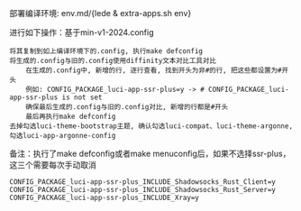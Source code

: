 部署编译环境: env.md/{lede & extra-apps.sh env}

进行如下操作：基于min-v1-2024.config
```
将其复制到如上编译环境下的.config, 执行make defconfig
将生成的.config与旧的.config使用diffinity文本对比工具对比
    在生成的.config中, 新增的行, 逐行查看, 找到开头为非#的行, 把这些都设置为#开头
    例如: CONFIG_PACKAGE_luci-app-ssr-plus=y -> # CONFIG_PACKAGE_luci-app-ssr-plus is not set
    确保最后生成的.config与旧的.config对比, 新增的行都是#开头
    最后再执行make defconfig
去掉勾选luci-theme-bootstrap主题, 确认勾选luci-compat、luci-theme-argonne, 勾选luci-app-argonne-config
```

备注：执行了make defconfig或者make menuconfig后，如果不选择ssr-plus，这三个需要每次手动取消
```
CONFIG_PACKAGE_luci-app-ssr-plus_INCLUDE_Shadowsocks_Rust_Client=y
CONFIG_PACKAGE_luci-app-ssr-plus_INCLUDE_Shadowsocks_Rust_Server=y
CONFIG_PACKAGE_luci-app-ssr-plus_INCLUDE_Xray=y
```
